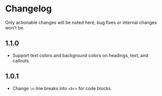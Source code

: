 # Changelog

Only actionable changes will be noted here, bug fixes or internal changes won't be.

## 1.1.0

- Support text colors and background colors on headings, text, and callouts

## 1.0.1

- Change `\n` line breaks into `<br>` for code blocks.
